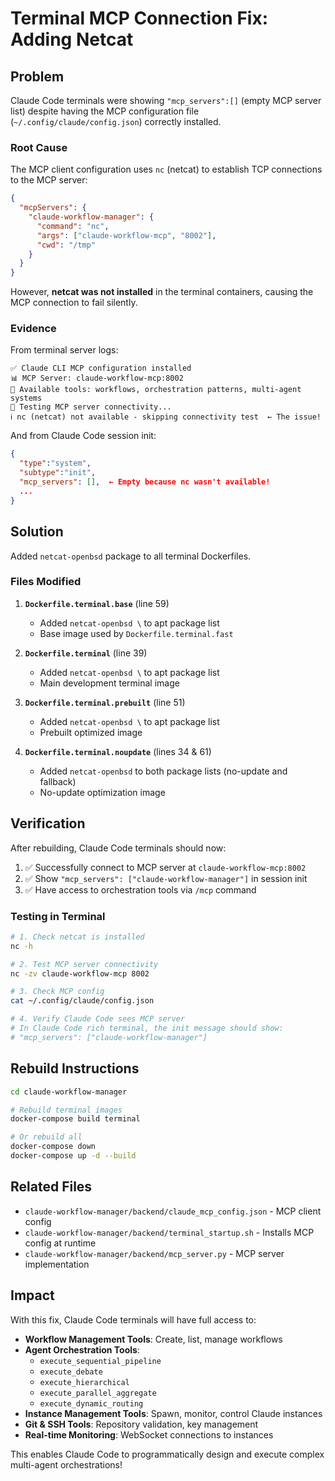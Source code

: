 # Terminal MCP Connection Fix: Adding Netcat

## Problem

Claude Code terminals were showing `"mcp_servers":[]` (empty MCP server list) despite having the MCP configuration file (`~/.config/claude/config.json`) correctly installed.

### Root Cause

The MCP client configuration uses `nc` (netcat) to establish TCP connections to the MCP server:

```json
{
  "mcpServers": {
    "claude-workflow-manager": {
      "command": "nc",
      "args": ["claude-workflow-mcp", "8002"],
      "cwd": "/tmp"
    }
  }
}
```

However, **netcat was not installed** in the terminal containers, causing the MCP connection to fail silently.

### Evidence

From terminal server logs:
```
✅ Claude CLI MCP configuration installed
📊 MCP Server: claude-workflow-mcp:8002
🎯 Available tools: workflows, orchestration patterns, multi-agent systems
🧪 Testing MCP server connectivity...
ℹ️ nc (netcat) not available - skipping connectivity test  ← The issue!
```

And from Claude Code session init:
```json
{
  "type":"system",
  "subtype":"init",
  "mcp_servers": [],  ← Empty because nc wasn't available!
  ...
}
```

## Solution

Added `netcat-openbsd` package to all terminal Dockerfiles.

### Files Modified

1. **`Dockerfile.terminal.base`** (line 59)
   - Added `netcat-openbsd \` to apt package list
   - Base image used by `Dockerfile.terminal.fast`

2. **`Dockerfile.terminal`** (line 39)
   - Added `netcat-openbsd \` to apt package list
   - Main development terminal image

3. **`Dockerfile.terminal.prebuilt`** (line 51)
   - Added `netcat-openbsd \` to apt package list
   - Prebuilt optimized image

4. **`Dockerfile.terminal.noupdate`** (lines 34 & 61)
   - Added `netcat-openbsd` to both package lists (no-update and fallback)
   - No-update optimization image

## Verification

After rebuilding, Claude Code terminals should now:

1. ✅ Successfully connect to MCP server at `claude-workflow-mcp:8002`
2. ✅ Show `"mcp_servers": ["claude-workflow-manager"]` in session init
3. ✅ Have access to orchestration tools via `/mcp` command

### Testing in Terminal

```bash
# 1. Check netcat is installed
nc -h

# 2. Test MCP server connectivity
nc -zv claude-workflow-mcp 8002

# 3. Check MCP config
cat ~/.config/claude/config.json

# 4. Verify Claude Code sees MCP server
# In Claude Code rich terminal, the init message should show:
# "mcp_servers": ["claude-workflow-manager"]
```

## Rebuild Instructions

```bash
cd claude-workflow-manager

# Rebuild terminal images
docker-compose build terminal

# Or rebuild all
docker-compose down
docker-compose up -d --build
```

## Related Files

- `claude-workflow-manager/backend/claude_mcp_config.json` - MCP client config
- `claude-workflow-manager/backend/terminal_startup.sh` - Installs MCP config at runtime
- `claude-workflow-manager/backend/mcp_server.py` - MCP server implementation

## Impact

With this fix, Claude Code terminals will have full access to:
- **Workflow Management Tools**: Create, list, manage workflows
- **Agent Orchestration Tools**: 
  - `execute_sequential_pipeline`
  - `execute_debate`
  - `execute_hierarchical`
  - `execute_parallel_aggregate`
  - `execute_dynamic_routing`
- **Instance Management Tools**: Spawn, monitor, control Claude instances
- **Git & SSH Tools**: Repository validation, key management
- **Real-time Monitoring**: WebSocket connections to instances

This enables Claude Code to programmatically design and execute complex multi-agent orchestrations!

